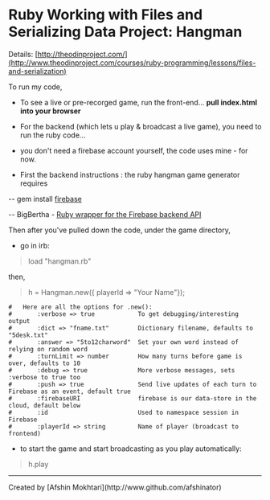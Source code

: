 # Ruby Working with Files and Serializing Data Project: Hangman
Details:  [http://theodinproject.com/](http://www.theodinproject.com/courses/ruby-programming/lessons/files-and-serialization)


To run my code,

 - To see a live or pre-recorged game, run the front-end... **pull index.html into your browser**

 - For the backend (which lets u play & broadcast a live game), you need to run the ruby code...

 - you don't need a firebase account yourself, the code uses mine - for now.
 - First the backend instructions : the ruby hangman game generator requires

 --  gem install [firebase](https://www.firebase.com/)

 --  BigBertha - [Ruby wrapper for the Firebase backend API](http://derailed.github.io/bigbertha/)

Then after you've pulled down the code, under the game directory, 
- go in irb:

>load "hangman.rb"

then, 
>h = Hangman.new({ playerId => "Your Name"});

	#	Here are all the options for .new(): 
	#		:verbose => true 			To get debugging/interesting output
	#  		:dict => "fname.txt"		Dictionary filename, defaults to "5desk.txt"
	# 		:answer => "5to12charword"  Set your own word instead of relying on random word
	#  		:turnLimit => number		How many turns before game is over, defaults to 10
	#  		:debug => true				More verbose messages, sets :verbose to true too
	#  		:push => true				Send live updates of each turn to Firebase as an event, default true
	#  		:firebaseURI 				firebase is our data-store in the cloud, default below
	# 		:id                         Used to namespace session in Firebase
	#  		:playerId => string 		Name of player (broadcast to frontend)


- to start the game and start broadcasting as you play automatically:
>h.play

<hr>
Created by [Afshin Mokhtari](http://www.github.com/afshinator)